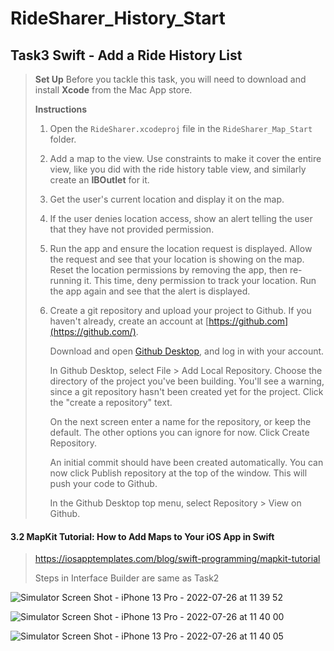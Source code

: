 # RideSharer_History_Start
## Task3 Swift - Add a Ride History List

> **Set Up** 
> Before you tackle this task, you will need to download and install **Xcode** from the Mac App store.
>
> **Instructions**
>
> 1. Open the `RideSharer.xcodeproj` file in the `RideSharer_Map_Start` folder.
>
>
> 2. Add a map to the view. Use constraints to make it cover the entire view, like you did with the ride history table view, and similarly create an **IBOutlet** for it.
>
>
> 3. Get the user's current location and display it on the map.
>
>
> 4. If the user denies location access, show an alert telling the user that they have not provided permission.
>
>
> 5. Run the app and ensure the location request is displayed. Allow the request and see that your location is showing on the map. Reset the location permissions by removing the app, then re-running it. This time, deny permission to track your location. Run the app again and see that the alert is displayed.
>
>
> 6. Create a git repository and upload your project to Github.
>    If you haven't already, create an account at [https://github.com](https://github.com/). 
>
>    Download and open [Github Desktop](https://desktop.github.com/), and log in with your account.
>
>    In Github Desktop, select File > Add Local Repository. Choose the directory of the project you've been building. You'll see a warning, since a git repository hasn't been created yet for the project. Click the "create a repository" text.
>
>    On the next screen enter a name for the repository, or keep the default. The other options you can ignore for now. Click Create Repository.
>
>    An initial commit should have been created automatically. You can now click Publish repository at the top of the window. This will push your code to Github.
>
>    In the Github Desktop top menu, select Repository > View on Github. 

#### 3.2 MapKit Tutorial: How to Add Maps to Your iOS App in Swift

> https://iosapptemplates.com/blog/swift-programming/mapkit-tutorial
>
> Steps in Interface Builder are same as Task2

![Simulator Screen Shot - iPhone 13 Pro - 2022-07-26 at 11 39 52](https://user-images.githubusercontent.com/45011866/181050223-e9e27456-99df-4b36-9e62-1ae7251ab2d6.png)

![Simulator Screen Shot - iPhone 13 Pro - 2022-07-26 at 11 40 00](https://user-images.githubusercontent.com/45011866/181050505-42bbb49f-3249-4e66-9d2b-8900a3599cab.png)

![Simulator Screen Shot - iPhone 13 Pro - 2022-07-26 at 11 40 05](https://user-images.githubusercontent.com/45011866/181050699-8cf6599b-8a78-4d3a-b1c1-49d0526788e1.png)


